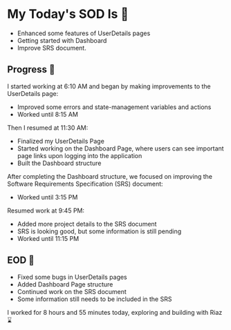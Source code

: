 # My Today's SOD Is 📑

- Enhanced some features of UserDetails pages
- Getting started with Dashboard
- Improve SRS document.

## Progress 💪

I started working at 6:10 AM and began by making improvements to the UserDetails page:
- Improved some errors and state-management variables and actions
- Worked until 8:15 AM

Then I resumed at 11:30 AM:
- Finalized my UserDetails Page
- Started working on the Dashboard Page, where users can see important page links upon logging into the application
- Built the Dashboard structure

After completing the Dashboard structure, we focused on improving the Software Requirements Specification (SRS) document:
- Worked until 3:15 PM

Resumed work at 9:45 PM:
- Added more project details to the SRS document
- SRS is looking good, but some information is still pending
- Worked until 11:15 PM

## EOD 🎯

- Fixed some bugs in UserDetails pages
- Added Dashboard Page structure
- Continued work on the SRS document
- Some information still needs to be included in the SRS

I worked for 8 hours and 55 minutes today, exploring and building with Riaz ⌛
